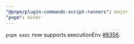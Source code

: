 ```yaml
---
"@pnpm/plugin-commands-script-runners": major
"pnpm": minor
---
```


`pnpm exec` now supports executionEnv [#8356](https://github.com/pnpm/pnpm/issues/8356).
